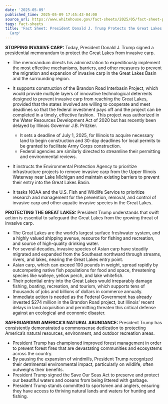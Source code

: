 ```yaml
---
date: '2025-05-09'
published_time: 2025-05-09 17:45:43-04:00
source_url: https://www.whitehouse.gov/fact-sheets/2025/05/fact-sheet-president-donald-j-trump-protects-the-great-lakes-from-invasive-carp/
tags: fact-sheets
title: 'Fact Sheet: President Donald J. Trump Protects the Great Lakes from Invasive
  Carp'
---
```

 
**STOPPING INVASIVE CARP:** Today, President Donald J. Trump signed a
presidential memorandum to protect the Great Lakes from invasive carp.

-   The memorandum directs his administration to expeditiously implement
    the most effective mechanisms, barriers, and other measures to
    prevent the migration and expansion of invasive carp in the Great
    Lakes Basin and the surrounding region.
-   It supports construction of the Brandon Road Interbasin Project,
    which would provide multiple layers of innovative technological
    deterrents designed to prevent invasive carp from reaching the Great
    Lakes, provided that the states involved are willing to cooperate
    and meet deadlines so that the federal investment pays off and the
    project can be completed in a timely, effective fashion.  This
    project was authorized in the Water Resources Development Act of
    2020 but has recently been delayed by Illinois Governor J.B.
    Pritzker.
    -   It sets a deadline of July 1, 2025, for Illinois to acquire
        necessary land to begin construction and 30-day deadlines for
        local permits to be granted to facilitate Army Corps
        construction.

    <!-- -->

    -   Federal agencies are similarly directed to streamline their
        permitting and environmental reviews.
-   It instructs the Environmental Protection Agency to prioritize
    infrastructure projects to remove invasive carp from the Upper
    Illinois Waterway near Lake Michigan and maintain existing barriers
    to prevent their entry into the Great Lakes Basin.
-   It tasks NOAA and the U.S. Fish and Wildlife Service to prioritize
    research and management for the prevention, removal, and control of
    invasive carp and other aquatic invasive species in the Great Lakes.

**PROTECTING THE GREAT LAKES:** President Trump understands that swift
action is essential to safeguard the Great Lakes from the growing threat
of invasive carp.

-   The Great Lakes are the world’s largest surface freshwater system,
    and a highly valued shipping avenue, resource for fishing and
    recreation, and source of high-quality drinking water.
-   For several decades, invasive species of Asian carp have steadily
    migrated and expanded from the Southeast northward through streams,
    rivers, and lakes, nearing the Great Lakes entry point.
-   Asian carp, which can exceed 100 pounds in weight, spread rapidly by
    outcompeting native fish populations for food and space, threatening
    species like walleye, yellow perch, and lake whitefish.
-   Their potential entry into the Great Lakes would irreparably damage
    fishing, boating, recreation, and tourism, which supports tens of
    thousands of jobs and billions of dollars in commerce annually.
-   Immediate action is needed as the Federal Government has already
    invested $274 million in the Brandon Road project, but Illinois’
    recent delays in land acquisition and permitting threaten this
    critical defense against an ecological and economic disaster.

**SAFEGUARDING AMERICA’S NATURAL ABUNDANCE:** President Trump has
consistently demonstrated a commonsense dedication to protecting
America’s natural resources, environment, and outdoor recreation areas.

-   President Trump has championed improved forest management in order
    to prevent forest fires that are devastating communities and
    ecosystems across the country.
-   By pausing the expansion of windmills, President Trump recognized
    their detrimental environmental impact, particularly on wildlife,
    often outweighs their benefits.
-   President Trump signed the Save Our Seas Act to preserve and protect
    our beautiful waters and oceans from being littered with garbage. 
-   President Trump stands committed to sportsmen and anglers, ensuring
    they have access to thriving natural lands and waters for hunting
    and fishing.

